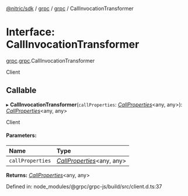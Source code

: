 [@nitric/sdk](../README.md) / [grpc](../modules/grpc.md) / [grpc](../modules/grpc.grpc-1.md) / CallInvocationTransformer

# Interface: CallInvocationTransformer

[grpc](../modules/grpc.md).[grpc](../modules/grpc.grpc-1.md).CallInvocationTransformer

Client

## Callable

▸ **CallInvocationTransformer**(`callProperties`: [*CallProperties*](grpc.grpc-1.callproperties.md)<any, any\>): [*CallProperties*](grpc.grpc-1.callproperties.md)<any, any\>

Client

#### Parameters:

Name | Type |
:------ | :------ |
`callProperties` | [*CallProperties*](grpc.grpc-1.callproperties.md)<any, any\> |

**Returns:** [*CallProperties*](grpc.grpc-1.callproperties.md)<any, any\>

Defined in: node_modules/@grpc/grpc-js/build/src/client.d.ts:37
